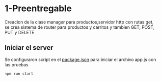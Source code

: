 # 1-Preentregable


Creacion de la clase manager para productos,servidor http con rutas get, se crea sistema de router para productos y carritos y tambien GET, POST, PUT y DELETE

## Iniciar el server

Se configuraron script en el [package.json](https://github.com/garciadevcode/1-Preentregable/blob/sprint1/package.json) para iniciar el archivo app.js con las pruebas

```bash
npm run start
```
